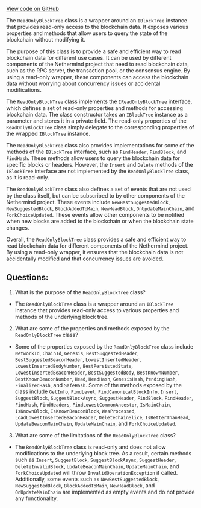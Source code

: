 [View code on GitHub](https://github.com/NethermindEth/nethermind/src/Nethermind/Nethermind.Blockchain/ReadOnlyBlockTree.cs)

The `ReadOnlyBlockTree` class is a wrapper around an `IBlockTree` instance that provides read-only access to the blockchain data. It exposes various properties and methods that allow users to query the state of the blockchain without modifying it. 

The purpose of this class is to provide a safe and efficient way to read blockchain data for different use cases. It can be used by different components of the Nethermind project that need to read blockchain data, such as the RPC server, the transaction pool, or the consensus engine. By using a read-only wrapper, these components can access the blockchain data without worrying about concurrency issues or accidental modifications.

The `ReadOnlyBlockTree` class implements the `IReadOnlyBlockTree` interface, which defines a set of read-only properties and methods for accessing blockchain data. The class constructor takes an `IBlockTree` instance as a parameter and stores it in a private field. The read-only properties of the `ReadOnlyBlockTree` class simply delegate to the corresponding properties of the wrapped `IBlockTree` instance.

The `ReadOnlyBlockTree` class also provides implementations for some of the methods of the `IBlockTree` interface, such as `FindHeader`, `FindBlock`, and `FindHash`. These methods allow users to query the blockchain data for specific blocks or headers. However, the `Insert` and `Delete` methods of the `IBlockTree` interface are not implemented by the `ReadOnlyBlockTree` class, as it is read-only.

The `ReadOnlyBlockTree` class also defines a set of events that are not used by the class itself, but can be subscribed to by other components of the Nethermind project. These events include `NewBestSuggestedBlock`, `NewSuggestedBlock`, `BlockAddedToMain`, `NewHeadBlock`, `OnUpdateMainChain`, and `ForkChoiceUpdated`. These events allow other components to be notified when new blocks are added to the blockchain or when the blockchain state changes.

Overall, the `ReadOnlyBlockTree` class provides a safe and efficient way to read blockchain data for different components of the Nethermind project. By using a read-only wrapper, it ensures that the blockchain data is not accidentally modified and that concurrency issues are avoided.
## Questions: 
 1. What is the purpose of the `ReadOnlyBlockTree` class?
- The `ReadOnlyBlockTree` class is a wrapper around an `IBlockTree` instance that provides read-only access to various properties and methods of the underlying block tree.

2. What are some of the properties and methods exposed by the `ReadOnlyBlockTree` class?
- Some of the properties exposed by the `ReadOnlyBlockTree` class include `NetworkId`, `ChainId`, `Genesis`, `BestSuggestedHeader`, `BestSuggestedBeaconHeader`, `LowestInsertedHeader`, `LowestInsertedBodyNumber`, `BestPersistedState`, `LowestInsertedBeaconHeader`, `BestSuggestedBody`, `BestKnownNumber`, `BestKnownBeaconNumber`, `Head`, `HeadHash`, `GenesisHash`, `PendingHash`, `FinalizedHash`, and `SafeHash`. Some of the methods exposed by the class include `GetInfo`, `FindLevel`, `FindCanonicalBlockInfo`, `Insert`, `SuggestBlock`, `SuggestBlockAsync`, `SuggestHeader`, `FindBlock`, `FindHeader`, `FindHash`, `FindHeaders`, `FindLowestCommonAncestor`, `IsMainChain`, `IsKnownBlock`, `IsKnownBeaconBlock`, `WasProcessed`, `LoadLowestInsertedBeaconHeader`, `DeleteChainSlice`, `IsBetterThanHead`, `UpdateBeaconMainChain`, `UpdateMainChain`, and `ForkChoiceUpdated`.

3. What are some of the limitations of the `ReadOnlyBlockTree` class?
- The `ReadOnlyBlockTree` class is read-only and does not allow modifications to the underlying block tree. As a result, certain methods such as `Insert`, `SuggestBlock`, `SuggestBlockAsync`, `SuggestHeader`, `DeleteInvalidBlock`, `UpdateBeaconMainChain`, `UpdateMainChain`, and `ForkChoiceUpdated` will throw `InvalidOperationException` if called. Additionally, some events such as `NewBestSuggestedBlock`, `NewSuggestedBlock`, `BlockAddedToMain`, `NewHeadBlock`, and `OnUpdateMainChain` are implemented as empty events and do not provide any functionality.